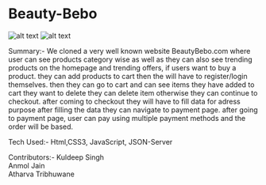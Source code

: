 # Beauty-Bebo

![alt text](https://ibb.co/J3zL0jr)
![alt text](https://ibb.co/89q8gp7)


Summary:-  We cloned a very well known website BeautyBebo.com where user can see products category wise as well as
           they can also see trending products on the homepage and trending offers, if users want to buy a product.
           they can add products to cart then the will have to register/login themselves. then they can go to cart
           and can see items they have added to cart they want to delete they can delete item otherwise they can continue to checkout.
           after coming to checkout they will have to fill data for adress purpose after filling the data they can navigate to payment page.
           after going to payment page, user can pay using multiple payment methods and the order will be based.



Tech Used:- Html,CSS3, JavaScript, JSON-Server





Contributors:- Kuldeep Singh <br>
	       Anmol Jain<br>
	       Atharva Tribhuwane  
